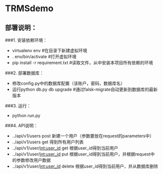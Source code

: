 # TRMSdemo

## 部署说明：

###1. 安装依赖环境：
   - virtualenv env #在目录下新建虚拟环境
   - . env/bin/activate #打开虚拟环境
   - pip install -r requirement.txt #读取文件，从中安装本项目所有依赖的环境

###2. 部署数据库：
   + 修改config.py中的数据库配置（该账户，密码，数据库名）
   + 运行python db.py db upgrade #通过falsk-migrate自动更新到数据库的最新版本

###3. 运行：
   + python run.py

###4. API说明：
   * ../api/v1/users                  post        新建一个用户（参数要放在request的parameters中）
   * ../api/v1/users                  get         得到所有用户列表
   * ../api/v1/user/<int:user_id>     get         根据user_id得到当前用户
   * ../api/v1/user/<int:user_id>     put         根据user_id得到当前用户，并根据request中的参数修改用户数据
   * ../api/v1/user/<int:user_id>     delete      根据user_id得到当前用户，并从数据库删除

